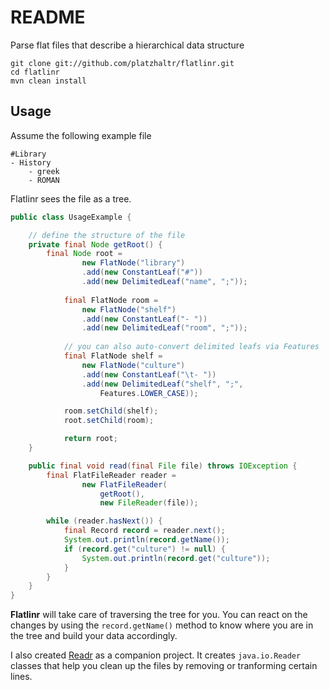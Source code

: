 # README #

Parse flat files that describe a hierarchical data structure

	git clone git://github.com/platzhaltr/flatlinr.git
	cd flatlinr
	mvn clean install

## Usage ##

Assume the following example file

	#Library
	- History
		- greek
		- ROMAN

Flatlinr sees the file as a tree.

```java
public class UsageExample {

	// define the structure of the file
	private final Node getRoot() {
		final Node root = 
				new FlatNode("library")
				.add(new ConstantLeaf("#"))
				.add(new DelimitedLeaf("name", ";"));
			
			final FlatNode room = 
				new FlatNode("shelf")
				.add(new ConstantLeaf("- "))
				.add(new DelimitedLeaf("room", ";"));
			
			// you can also auto-convert delimited leafs via Features
			final FlatNode shelf = 
				new FlatNode("culture")
				.add(new ConstantLeaf("\t- "))
				.add(new DelimitedLeaf("shelf", ";",
					Features.LOWER_CASE));

			room.setChild(shelf);
			root.setChild(room);

			return root;
	}

	public final void read(final File file) throws IOException {
		final FlatFileReader reader = 
				new FlatFileReader(
					getRoot(),
					new FileReader(file));

		while (reader.hasNext()) {
			final Record record = reader.next();
			System.out.println(record.getName());
			if (record.get("culture") != null) {
				System.out.println(record.get("culture"));
			}
		}
	}
}
```
	
**Flatlinr** will take care of traversing the tree for you. You can react on the changes by using the `record.getName()` method to know where you are in the tree and build your data accordingly. 

I also created [Readr](https://github.com/platzhaltr/readr) as a companion project. It creates `java.io.Reader` classes that help you clean up the files by removing or tranforming certain lines.